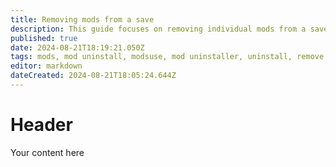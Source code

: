 ```yaml
---
title: Removing mods from a save
description: This guide focuses on removing individual mods from a save while being able to resume gameplay after the mods are removed.
published: true
date: 2024-08-21T18:19:21.050Z
tags: mods, mod uninstall, modsuse, mod uninstaller, uninstall, remove
editor: markdown
dateCreated: 2024-08-21T18:05:24.644Z
---
```


# Header
Your content here